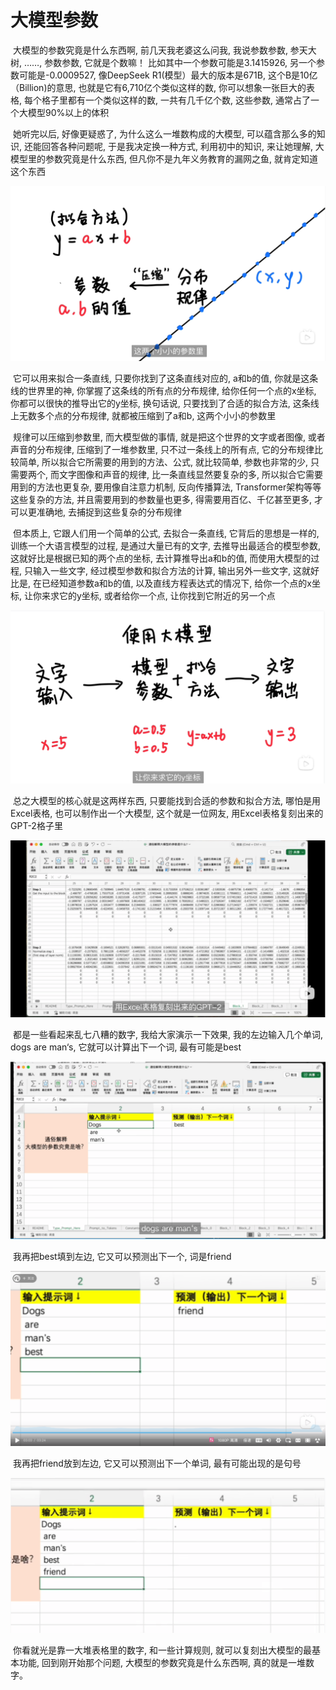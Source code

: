 # 大模型参数

​	大模型的参数究竟是什么东西啊, 前几天我老婆这么问我, 我说参数参数, 参天大树, ……, 参数参数, 它就是个数嘛！ 比如其中一个参数可能是3.1415926, 另一个参数可能是-0.0009527, 像DeepSeek R1(模型）最大的版本是671B, 这个B是10亿（Billion)的意思, 也就是它有6,710亿个类似这样的数, 你可以想象一张巨大的表格, 每个格子里都有一个类似这样的数, 一共有几千亿个数, 这些参数, 通常占了一个大模型90%以上的体积

​	她听完以后, 好像更疑惑了, 为什么这么一堆数构成的大模型, 可以蕴含那么多的知识, 还能回答各种问题呢, 于是我决定换一种方式, 利用初中的知识, 来让她理解, 大模型里的参数究竟是什么东西, 但凡你不是九年义务教育的漏网之鱼, 就肯定知道这个东西

![image-20250518103729598](../images/ai/params/image-20250518103729598.png)

​	它可以用来拟合一条直线, 只要你找到了这条直线对应的, a和b的值, 你就是这条线的世界里的神, 你掌握了这条线的所有点的分布规律, 给你任何一个点的x坐标, 你都可以很快的推导出它的y坐标, 换句话说, 只要找到了合适的拟合方法, 这条线上无数多个点的分布规律, 就都被压缩到了a和b, 这两个小小的参数里

​	规律可以压缩到参数里, 而大模型做的事情, 就是把这个世界的文字或者图像, 或者声音的分布规律, 压缩到了一堆参数里, 只不过一条线上的所有点, 它的分布规律比较简单, 所以拟合它所需要的用到的方法、公式, 就比较简单, 参数也非常的少, 只需要两个, 而文字图像和声音的规律, 比一条直线显然要复杂的多, 所以拟合它需要用到的方法也更复杂, 要用像自注意力机制, 反向传播算法, Transformer架构等等这些复杂的方法, 并且需要用到的参数量也更多, 得需要用百亿、千亿甚至更多, 才可以更准确地, 去捕捉到这些复杂的分布规律

​	但本质上, 它跟人们用一个简单的公式, 去拟合一条直线, 它背后的思想是一样的, 训练一个大语言模型的过程, 是通过大量已有的文字, 去推导出最适合的模型参数, 这就好比是根据已知的两个点的坐标, 去计算推导出a和b的值, 而使用大模型的过程, 只输入一些文字, 经过模型参数和拟合方法的计算, 输出另外一些文字, 这就好比是, 在已经知道参数a和b的值, 以及直线方程表达式的情况下, 给你一个点的x坐标, 让你来求它的y坐标, 或者给你一个点, 让你找到它附近的另一个点

![image-20250518103900548](../images/ai/params/image-20250518103900548.png)

​	总之大模型的核心就是这两样东西, 只要能找到合适的参数和拟合方法, 哪怕是用Excel表格, 也可以制作出一个大模型, 这个就是一位网友, 用Excel表格复刻出来的GPT-2格子里

![image-20250518103940496](../images/ai/params/image-20250518103940496.png)

​	都是一些看起来乱七八糟的数字, 我给大家演示一下效果, 我的左边输入几个单词, dogs are man‘s, 它就可以计算出下一个词, 最有可能是best

![image-20250518104010527](../images/ai/params/image-20250518104010527.png)

​	我再把best填到左边, 它又可以预测出下一个, 词是friend

![image-20250518104033167](../images/ai/params/image-20250518104033167.png)

​	我再把friend放到左边, 它又可以预测出下一个单词, 最有可能出现的是句号

![image-20250518104055516](../images/ai/params/image-20250518104055516.png)

​	你看就光是靠一大堆表格里的数字, 和一些计算规则, 就可以复刻出大模型的最基本功能, 回到刚开始那个问题, 大模型的参数究竟是什么东西啊, 真的就是一堆数字。